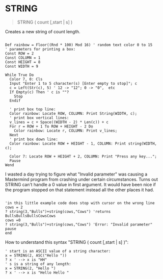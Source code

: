 # STRING

> STRING ( count [,start | s] )

Creates a new string of count length.


~~~

Def rainbow = Floor((Rnd * 100) Mod 16) ' random text color 0 to 15
' parameters for printing a box:
Const ROW = 2
Const COLUMN = 1
Const HEIGHT = 8
Const WIDTH = 9

While True Do
  Color 7, 0: Cls
  Input "Enter 1 to 5 character(s) [Enter empty to stop]"; c
  c = Left(Str(c), 5) ' 12 -> "12"; 0 -> "0",  etc
  If Empty(c) Then ' c is ""?
    Stop
  Endif

  ' print box top line:
  Color rainbow: Locate ROW, COLUMN: Print String(WIDTH, c);
  ' print box vertical lines:
  v_lines = c + Space((WIDTH - 2) * Len(c)) + c
  For r = ROW + 1 To ROW + HEIGHT - 2 Do
    Color rainbow: Locate r, COLUMN: Print v_lines;
  Next
  ' print box down line:
  Color rainbow: Locate ROW + HEIGHT - 1, COLUMN: Print string(WIDTH, c);

  Color 7: Locate ROW + HEIGHT + 2, COLUMN: Print "Press any key...";
  Pause
Wend

~~~

I wasted a day trying to figure what "Invalid parameter" was causing a Mastermind program from crashing under certain circumstances.
Turns out STRING can't handle a 0 value in first argument. It would have been nice if the program stopped on that statement instead all the other places it had.

~~~

'in this little example code does stop with cursor on the wrong line
cows = 2
? string(3,"Bulls")+string(cows,"Cows") 'returns BullsBullsBullsCowsCows
cows =0
? string(3,"Bulls")+string(cows,"Cows") 'Error: "Invalid parameter"
pause
end

~~~

How to understand this syntax "STRING ( count [,start | s] )":

```
' start is an ASCII value of a string character:
x = STRING(2, ASC("Hello "))
? x ' --> x is "HH"
' s is a string of any length:
x = STRING(2, "Hello ")
? x ' --> x is "Hello Hello "
```
